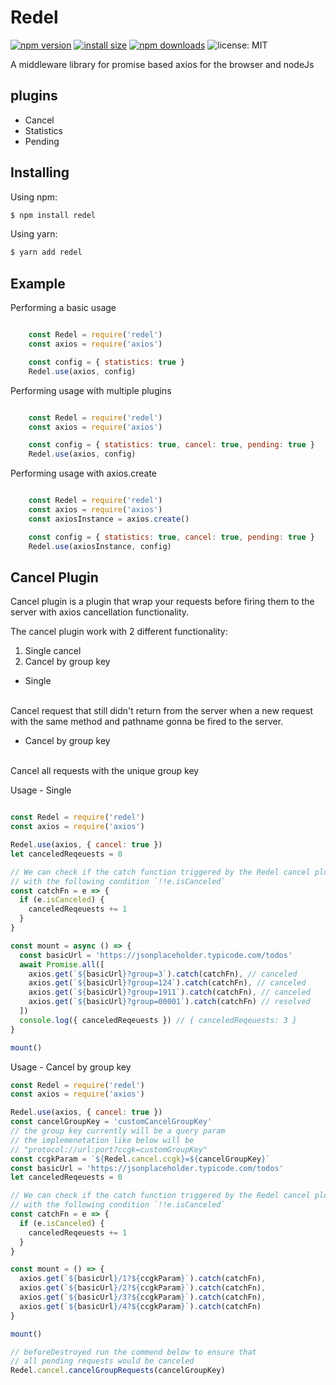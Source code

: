 # Redel
[![npm version](https://img.shields.io/npm/v/redel.svg?style=flat-square)](https://www.npmjs.org/package/redel)
[![install size](https://packagephobia.now.sh/badge?p=redel)](https://packagephobia.now.sh/result?p=redel)
[![npm downloads](https://img.shields.io/npm/dm/redel.svg?style=flat-square)](http://npm-stat.com/charts.html?package=redel)
![license: MIT](https://img.shields.io/badge/License-MIT-blue.svg)

A middleware library for promise based axios for the browser and nodeJs

## plugins
- Cancel
- Statistics
- Pending


## Installing

Using npm:

```bash
$ npm install redel
```

Using yarn:

```bash
$ yarn add redel
```

## Example

Performing a basic usage

```js

    const Redel = require('redel')
    const axios = require('axios')

    const config = { statistics: true }
    Redel.use(axios, config)

```

Performing usage with multiple plugins

```js

    const Redel = require('redel')
    const axios = require('axios')

    const config = { statistics: true, cancel: true, pending: true }
    Redel.use(axios, config)

```

Performing usage with axios.create

```js

    const Redel = require('redel')
    const axios = require('axios')
    const axiosInstance = axios.create()

    const config = { statistics: true, cancel: true, pending: true }
    Redel.use(axiosInstance, config)

```

## Cancel Plugin

 Cancel plugin is a plugin that wrap your requests
 before firing them to the server with axios cancellation functionality.

  The cancel plugin work with 2 different functionality:
  1. Single cancel
  2. Cancel by group key

 * Single
  <br />
  Cancel request that still didn't return from the server
  when a new request with the same method and pathname
  gonna be fired to the server.

 * Cancel by group key
  <br />
  Cancel all requests with the unique group key


Usage - Single

```js

const Redel = require('redel')
const axios = require('axios')

Redel.use(axios, { cancel: true })
let canceledReqeuests = 0

// We can check if the catch function triggered by the Redel cancel plugin
// with the following condition `!!e.isCanceled`
const catchFn = e => {
  if (e.isCanceled) {
    canceledReqeuests += 1
  }
}

const mount = async () => {
  const basicUrl = 'https://jsonplaceholder.typicode.com/todos'
  await Promise.all([
    axios.get(`${basicUrl}?group=3`).catch(catchFn), // canceled
    axios.get(`${basicUrl}?group=124`).catch(catchFn), // canceled
    axios.get(`${basicUrl}?group=1911`).catch(catchFn), // canceled
    axios.get(`${basicUrl}?group=00001`).catch(catchFn) // resolved
  ])
  console.log({ canceledReqeuests }) // { canceledReqeuests: 3 }
}

mount()

```


Usage - Cancel by group key

```js
const Redel = require('redel')
const axios = require('axios')

Redel.use(axios, { cancel: true })
const cancelGroupKey = 'customCancelGroupKey'
// the group key currently will be a query param
// the implemenetation like below will be
// "protocol://url:port?ccgk=customGroupKey"
const ccgkParam = `${Redel.cancel.ccgk}=${cancelGroupKey}`
const basicUrl = 'https://jsonplaceholder.typicode.com/todos'
let canceledReqeuests = 0

// We can check if the catch function triggered by the Redel cancel plugin
// with the following condition `!!e.isCanceled`
const catchFn = e => {
  if (e.isCanceled) {
    canceledReqeuests += 1
  }
}

const mount = () => {
  axios.get(`${basicUrl}/1?${ccgkParam}`).catch(catchFn),
  axios.get(`${basicUrl}/2?${ccgkParam}`).catch(catchFn),
  axios.get(`${basicUrl}/3?${ccgkParam}`).catch(catchFn),
  axios.get(`${basicUrl}/4?${ccgkParam}`).catch(catchFn)
}

mount()

// beforeDestroyed run the commend below to ensure that
// all pending requests would be canceled
Redel.cancel.cancelGroupRequests(cancelGroupKey)


```







